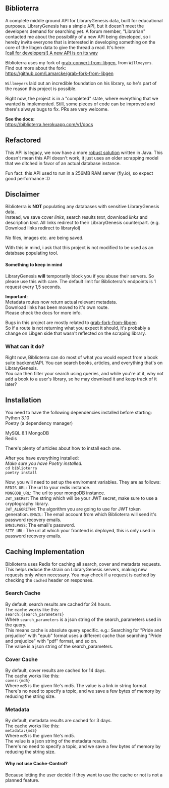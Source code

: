 ## Biblioterra

A complete middle ground API for LibraryGenesis data, built for educational purposes.
LibraryGenesis has a simple API, but it doesn't meet the developers demand for searching yet.
A forum member, "Librarian" contacted me about the possibility of a new API being developed, so i hereby invite everyone
that is interested in developing something on the core of the libgen data to give the thread a read.
It's here:  
[[call for developers!] A new API is on its way](https://forum.mhut.org/viewtopic.php?f=17&t=11192)

Biblioterra uses my fork of [grab-convert-from-libgen](https://github.com/willmeyers/grab-convert-from-libgen), from `Willmeyers`.  
Find out more about the fork:  
<https://github.com/Lamarcke/grab-fork-from-libgen>

`Willmeyers` laid out an incredible foundation on his library, so he's part of the reason this project is possible.

Right now, the project is in a "completed" state, where everything that we wanted is implemented.
Still, some pieces of code can be improved and there's always bugs to fix.
PRs are very welcome.

**See the docs:**  
<https://biblioterra.herokuapp.com/v1/docs>

## Refactored
This API is legacy, we now have a more [robust solution](https://github.com/bibliomar/bibliomar-server) written in Java.
This doesn't mean this API doesn't work, it just uses an older scrapping model that we ditched in favor of an actual database instance.

Fun fact: this API used to run in a 256MB RAM server (fly.io), so expect good performance :D 

## Disclaimer

Biblioterra is **NOT** populating any databases with sensitive LibraryGenesis data.  
Instead, we save cover *links*, search results *text*, download *links* and description *text*.
All links redirect to their LibraryGenesis counterpart. (e.g. Download links redirect to librarylol)

No files, images etc. are being saved.

With this in mind, i ask that this project is not modified to be used as an database populating tool.

#### Something to keep in mind

LibraryGenesis **will** temporarily block you if you abuse their servers. So please use this with care.
The default limit for Biblioterra's endpoints is 1 request every 1,5 seconds.

**Important**:  
Metadata routes now return actual relevant metadata.  
Download links has been moved to it's own route.  
Please check the docs for more info.

Bugs in this project are mostly related to [grab-fork-from-libgen](https://github.com/Lamarcke/grab-fork-from-libgen)  
So if a route is not returning what you expect it should, it's probably a change on Libgen side that wasn't reflected on the scraping library.

### What can it do?

Right now, Biblioterra can do most of what you would expect from a book suite backend/API.
You can search books, articles, and everything that's on LibraryGenesis.  
You can then filter your search using queries, and while you're at it, why not add a book to a user's library, so he may download it and keep track of it later?

## **Installation**

You need to have the following dependencies installed before starting:  
Python 3.10  
Poetry (a dependency manager)  

MySQL 8.1
MongoDB  
Redis

There's plenty of articles about how to install each one.  

After you have everything installed:  
*Make sure you have Poetry installed.*  
`cd biblioterra`  
`poetry install`  

Now, you will need to set up the enviroment variables. They are as follows:  
`REDIS_URL`: The url to your redis instance.  
`MONGODB_URL`: The url to your mongoDB instance.  
`JWT_SECRET`: The string which will be your JWT secret, make sure to use a cryptography library.  
`JWT_ALGORITHM`: The algorithm you are going to use for JWT token generation.
`EMAIL`: The email account from which Biblioterra will send it's password recovery emails.  
`EMAILPASS`: The email's password.  
`SITE_URL`: The url at which your frontend is deployed, this is only used in password recovery emails.  

## Caching Implementation  

Biblioterra uses Redis for caching all search, cover and metadata requests.
This helps reduce the strain on LibraryGenesis servers, making new requests only when necessary.
You may check if a request is cached by checking the `cached` header on responses.

### Search Cache  

By default, search results are cached for 24 hours.  
The cache works like this:  
`search:{search_parameters}`  
Where `search_parameters` is a json string of the search_parameters used in the query.  
This means cache is absolute query specific. e.g.: Searching for "Pride and prejudice" with "epub" format uses a different cache than searching "Pride and prejudice"
with "pdf" format, and so on.  
The value is a json string of the search_parameters.

### Cover Cache  

By default, cover results are cached for 14 days.  
The cache works like this:  
`cover:{md5}`  
Where `md5` is the given file's md5.
The value is a link in string format.  
There's no need to specify a topic, and we save a few bytes of memory by reducing the string size.  

### Metadata  

By default, metadata results are cached for 3 days.  
The cache works like this:  
`metadata:{md5}`  
Where `md5` is the given file's md5.  
The value is a json string of the metadata results.  
There's no need to specify a topic, and we save a few bytes of memory by reducing the string size.  

#### Why not use Cache-Control?  

Because letting the user decide if they want to use the cache or not is not a planned feature.  
